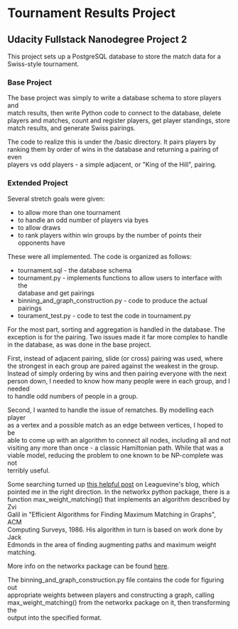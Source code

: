 Tournament Results Project
==========================
Udacity Fullstack Nanodegree Project 2
--------------------------------------

This project sets up a PostgreSQL database to store the match data for a  
Swiss-style tournament.


### Base Project

The base project was simply to write a database schema to store players and  
match results, then write Python code to connect to the database, delete  
players and matches, count and register players, get player standings, store  
match results, and generate Swiss pairings.

The code to realize this is under the /basic directory.  It pairs players by  
ranking them by order of wins in the database and returning a pairing of even  
players vs odd players - a simple adjacent, or "King of the Hill", pairing.


### Extended Project

Several stretch goals were given:
- to allow more than one tournament
- to handle an odd number of players via byes
- to allow draws
- to rank players within win groups by the number of points their  
opponents have

These were all implemented.  The code is organized as follows:
- tournament.sql - the database schema
- tournament.py - implements functions to allow users to interface with the  
database and get pairings
- binning_and_graph_construction.py - code to produce the actual pairings
- tourament_test.py - code to test the code in tournament.py

For the most part, sorting and aggregation is handled in the database.  The  
exception is for the pairing.  Two issues made it far more complex to handle  
in the database, as was done in the base project.

First, instead of adjacent pairing, slide (or cross) pairing was used, where  
the strongest in each group are paired against the weakest in the group.  
Instead of simply ordering by wins and then pairing everyone with the next  
person down, I needed to know how many people were in each group, and I needed  
to handle odd numbers of people in a group.

Second, I wanted to handle the issue of rematches.  By modelling each player  
as a vertex and a possible match as an edge between vertices, I hoped to be  
able to come up with an algorithm to connect all nodes, including all and not  
visiting any more than once - a classic Hamiltonian path.  While that was a  
viable model, reducing the problem to one known to be NP-complete was not  
terribly useful.

Some searching turned up [this helpful post](https://www.leaguevine.com/blog/18/swiss-tournament-scheduling-leaguevines-new-algorithm/) on Leaguevine's blog, which  
pointed me in the right direction.  In the networkx python package, there is a  
function max_weight_matching() that implements an algorithm described by Zvi  
Galil in "Efficient Algorithms for Finding Maximum Matching in Graphs", ACM  
Computing Surveys, 1986.  His algorithm in turn is based on work done by Jack  
Edmonds in the area of finding augmenting paths and maximum weight matching.

More info on the networkx package can be found [here](http://networkx.github.io/documentation/networkx-1.9.1/reference/generated/networkx.algorithms.matching.max_weight_matching.html).

The binning_and_graph_construction.py file contains the code for figuring out  
appropriate weights between players and constructing a graph, calling  
max_weight_matching() from the networkx package on it, then transforming the  
output into the specified format.
